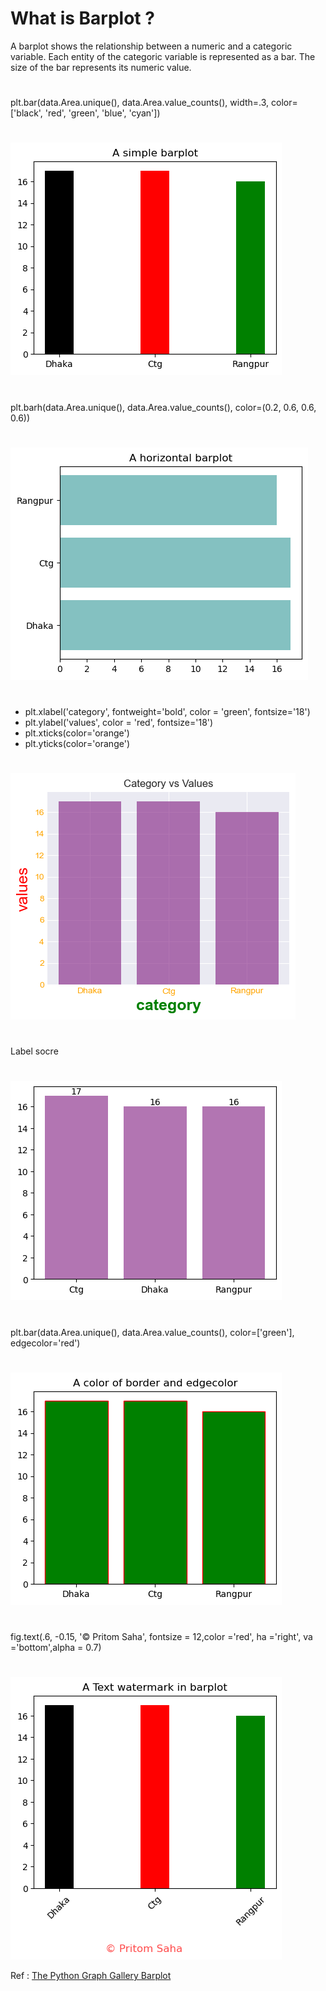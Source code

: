 
# What is Barplot ?

A barplot shows the relationship between a numeric and a categoric variable. Each entity of the categoric variable is represented as a bar. The size of the bar represents its numeric value. 
# 
plt.bar(data.Area.unique(), data.Area.value_counts(), width=.3, color=['black', 'red', 'green', 'blue', 'cyan'])     
#
![](https://github.com/pritomsh/barplot-with-matplotlib/blob/master/image/bar.png)
#
plt.barh(data.Area.unique(), data.Area.value_counts(), color=(0.2, 0.6, 0.6, 0.6))
#
![](https://github.com/pritomsh/barplot-with-matplotlib/blob/master/image/horizontal.png)
#
- plt.xlabel('category', fontweight='bold', color = 'green', fontsize='18')
- plt.ylabel('values', color = 'red', fontsize='18')
- plt.xticks(color='orange')
- plt.yticks(color='orange')
#
![](https://github.com/pritomsh/barplot-with-matplotlib/blob/master/image/labelcorolchange.png)
#
Label  socre 
#
![](https://github.com/pritomsh/barplot-with-matplotlib/blob/master/image/labelscoretop.png)
#
plt.bar(data.Area.unique(), data.Area.value_counts(), color=['green'],  edgecolor='red')
#
![](https://github.com/pritomsh/barplot-with-matplotlib/blob/master/image/borderandedge.png)
#
fig.text(.6, -0.15, '© Pritom Saha', fontsize = 12,color ='red', ha ='right', va ='bottom',alpha = 0.7)
#
![](https://github.com/pritomsh/barplot-with-matplotlib/blob/master/image/watermark.png)

Ref : <a href="https://www.python-graph-gallery.com/barplot/"> The Python Graph Gallery Barplot</a>


